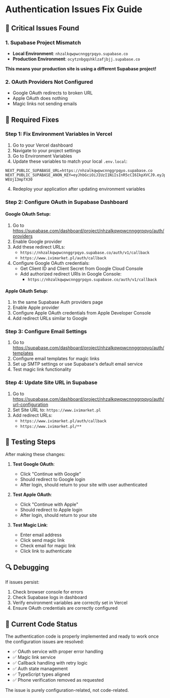 # Authentication Issues Fix Guide

## 🚨 Critical Issues Found

### 1. Supabase Project Mismatch
- **Local Environment**: `nhzalkqwpwcnnggrpqyo.supabase.co`
- **Production Environment**: `ocytznbgqshklzafjbjj.supabase.co`

**This means your production site is using a different Supabase project!**

### 2. OAuth Providers Not Configured
- Google OAuth redirects to broken URL
- Apple OAuth does nothing
- Magic links not sending emails

## 🔧 Required Fixes

### Step 1: Fix Environment Variables in Vercel

1. Go to your Vercel dashboard
2. Navigate to your project settings
3. Go to Environment Variables
4. Update these variables to match your local `.env.local`:

```
NEXT_PUBLIC_SUPABASE_URL=https://nhzalkqwpwcnnggrpqyo.supabase.co
NEXT_PUBLIC_SUPABASE_ANON_KEY=eyJhbGciOiJIUzI1NiIsInR5cCI6IkpXVCJ9.eyJpc3MiOiJzdXBhYmFzZSIsInJlZiI6Im5oemFsa3F3cHdjbm5nZ3JwcXlvIiwicm9sZSI6ImFub24iLCJpYXQiOjE3NTE5MDY1MzksImV4cCI6MjA2NzQ4MjUzOX0.IrnhqEIHfyp6ubvOcK9bgg2uDCatz5-WEUj13mpTX30
```

4. Redeploy your application after updating environment variables

### Step 2: Configure OAuth in Supabase Dashboard

#### Google OAuth Setup:
1. Go to https://supabase.com/dashboard/project/nhzalkqwpwcnnggrpqyo/auth/providers
2. Enable Google provider
3. Add these redirect URLs:
   - `https://nhzalkqwpwcnnggrpqyo.supabase.co/auth/v1/callback`
   - `https://www.ivimarket.pl/auth/callback`
4. Configure Google OAuth credentials:
   - Get Client ID and Client Secret from Google Cloud Console
   - Add authorized redirect URIs in Google Console:
     - `https://nhzalkqwpwcnnggrpqyo.supabase.co/auth/v1/callback`

#### Apple OAuth Setup:
1. In the same Supabase Auth providers page
2. Enable Apple provider
3. Configure Apple OAuth credentials from Apple Developer Console
4. Add redirect URLs similar to Google

### Step 3: Configure Email Settings

1. Go to https://supabase.com/dashboard/project/nhzalkqwpwcnnggrpqyo/auth/templates
2. Configure email templates for magic links
3. Set up SMTP settings or use Supabase's default email service
4. Test magic link functionality

### Step 4: Update Site URL in Supabase

1. Go to https://supabase.com/dashboard/project/nhzalkqwpwcnnggrpqyo/auth/url-configuration
2. Set Site URL to: `https://www.ivimarket.pl`
3. Add redirect URLs:
   - `https://www.ivimarket.pl/auth/callback`
   - `https://www.ivimarket.pl/**`

## 🧪 Testing Steps

After making these changes:

1. **Test Google OAuth**:
   - Click "Continue with Google"
   - Should redirect to Google login
   - After login, should return to your site with user authenticated

2. **Test Apple OAuth**:
   - Click "Continue with Apple"
   - Should redirect to Apple login
   - After login, should return to your site

3. **Test Magic Link**:
   - Enter email address
   - Click send magic link
   - Check email for magic link
   - Click link to authenticate

## 🔍 Debugging

If issues persist:

1. Check browser console for errors
2. Check Supabase logs in dashboard
3. Verify environment variables are correctly set in Vercel
4. Ensure OAuth credentials are correctly configured

## 📝 Current Code Status

The authentication code is properly implemented and ready to work once the configuration issues are resolved:

- ✅ OAuth service with proper error handling
- ✅ Magic link service
- ✅ Callback handling with retry logic
- ✅ Auth state management
- ✅ TypeScript types aligned
- ✅ Phone verification removed as requested

The issue is purely configuration-related, not code-related.